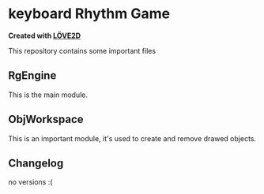# keyboard Rhythm Game
**Created with [LÖVE2D](https://love2d.org)**

This repository contains some important files
## RgEngine
This is the main module.
## ObjWorkspace
This is an important module, it's used to create and remove drawed objects.
## Changelog
no versions :(
